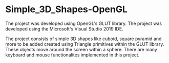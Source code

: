 # Simple_3D_Shapes-OpenGL
The project was developed using OpenGL's GLUT library. The project was developed using the Microsoft's Visual Studio 2019 IDE.

The project consists of simple 3D shapes like cuboid, square pyramid and more to be added created using Triangle primitives within the GLUT library.
These objects move around the screen within a sphere. There are many keyboard and mouse functionalites implemented in this project.

